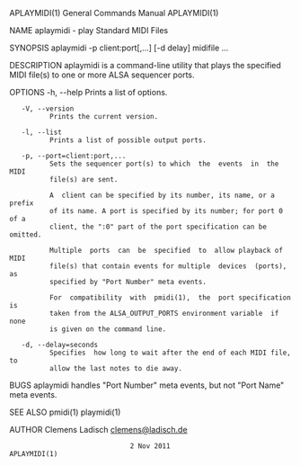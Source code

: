APLAYMIDI(1)               General Commands Manual               APLAYMIDI(1)

NAME
       aplaymidi - play Standard MIDI Files

SYNOPSIS
       aplaymidi -p client:port[,...] [-d delay] midifile ...

DESCRIPTION
       aplaymidi  is  a  command-line  utility  that plays the specified MIDI
       file(s) to one or more ALSA sequencer ports.

OPTIONS
       -h, --help
              Prints a list of options.

       -V, --version
              Prints the current version.

       -l, --list
              Prints a list of possible output ports.

       -p, --port=client:port,...
              Sets the sequencer port(s) to which  the  events  in  the  MIDI
              file(s) are sent.

              A  client can be specified by its number, its name, or a prefix
              of its name. A port is specified by its number; for port 0 of a
              client, the ":0" part of the port specification can be omitted.

              Multiple  ports  can  be  specified  to  allow playback of MIDI
              file(s) that contain events for multiple  devices  (ports),  as
              specified by "Port Number" meta events.

              For  compatibility  with  pmidi(1),  the  port specification is
              taken from the ALSA_OUTPUT_PORTS environment variable  if  none
              is given on the command line.

       -d, --delay=seconds
              Specifies  how long to wait after the end of each MIDI file, to
              allow the last notes to die away.

BUGS
       aplaymidi handles "Port Number" meta events, but not "Port Name"  meta
       events.

SEE ALSO
       pmidi(1)
       playmidi(1)

AUTHOR
       Clemens Ladisch <clemens@ladisch.de>

                                  2 Nov 2011                     APLAYMIDI(1)
